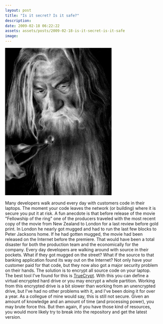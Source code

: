 ```yaml
---
layout: post
title: "Is it secret? Is it safe?"
description:
date: 2009-02-18 06:22:22
assets: assets/posts/2009-02-18-is-it-secret-is-it-safe
image: 
---
```


![Gandalf, the one ring](/assets/posts/2009-02-18-is-it-secret-is-it-safe/gandalf4.jpg)

Many developers walk around every day with customers code in their laptops. The moment your code leaves the network (or building) where it is secure you put it at risk. A fun anecdote is that before release of the movie "Fellowship of the ring" one of the producers traveled with the most recent copy of the movie from New Zealand to London  for a last review before gold print. In London he nearly got mugged and had to run the last few blocks to Peter Jacksons home.  If he had gotten mugged, the movie had been released on the Internet before the premiere. That would have been a total disaster for both the production team and the economically for the company.  Every day developers are walking around with source in their pockets. What if they got mugged on the street? What if the source to that banking application found its way out on the Internet? Not only have your customer paid for that code, but they now also got a major security problem on their hands.  The solution is to encrypt all source code on your laptop. The best tool I've found for this is [TrueCrypt](http://www.truecrypt.org/). With this you can define a virtual encrypted hard drive or you may encrypt a whole partition.  Working from this encrypted drive is a bit slower than working from an unencrypted drive, but I've had no other problems with it, and I've been doing it for over a year. As a collegue of mine would say, this is still not secure. Given an amount of knowledge and an amount of time (and processing power), you may brute force this. But then again, if you have those kind of resources, you would more likely try to break into the repository and get the latest version.
